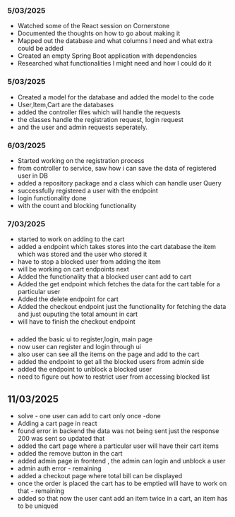 
### 5/03/2025  
- Watched some of the React session on Cornerstone  
- Documented the thoughts on how to go about making it  
- Mapped out the database and what columns I need and what extra could be added  
- Created an empty Spring Boot application with dependencies  
- Researched what functionalities I might need and how I could do it  


### 5/03/2025
- Created a model for the database and added the model to the code
- User,Item,Cart are the databases
- added the controller files which will handle the requests
- the classes handle the registration request, login request
- and the user and admin requests seperately.


### 6/03/2025
- Started working on the registration process 
- from controller to service, saw how i can save the data of registered user in DB
- added a repository package and a class which can handle user Query 
- successfully registered a user with the endpoint 
- login functionality done
- with the count and blocking functionality


### 7/03/2025
- started to work on adding to the cart 
- added a endpoint which takes stores into the cart database the item which was stored and the user who stored it 
- have to stop a blocked user from adding the item
- will be working on cart endpoints next
- Added the functionality that a blocked user cant add to cart 
- Added the get endpoint which fetches the data for the cart table for a particular user
- Added the delete endpoint for cart 
- Added the checkout endpoint just the functionality for fetching the data and just ouputing the total amount in cart
- will have to finish the checkout endpoint 




### 
- added the basic ui to register,login, main page
- now user can register and login through ui
- also user can see all the items on the page and  add to the cart 
- added the endpoint to get all the blocked users from admin side
- added the endpoint to unblock a blocked user
- need to figure out how to restrict user from accessing blocked list 


## 11/03/2025
- solve - one user can add to cart only once      -done 
- Adding a cart page in react
- found error in backend the data was not being sent just the response 200 was sent so updated that 
- added the cart page where a particular user will have their cart items
- added the remove button in the cart 
- added admin page in frontend , the admin can login and unblock a user
- admin auth error    - remaining
- added a checkout page where total bill can be displayed
- once the order is placed the cart has to be emptied will have to work on that    - remaining
- added so that now the user cant add an item twice in a cart, an item has to be uniqued




